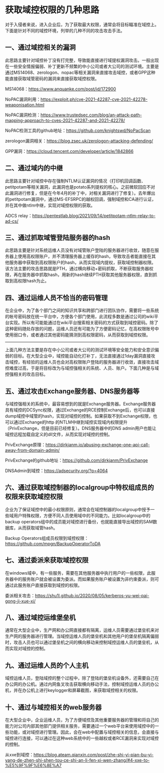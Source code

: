 # 获取域控权限的几种思路

对于入侵者来说，进入企业后，为了获取最大权限，通常会将目标瞄准在域控上。下面是针对不同的域控环境，列举的几种不同的攻击攻击手法。

## 一、通过域控相关的漏洞

此思路主要针对域控补丁没有打完整，导致能直接进行域提权漏洞攻击。一般出现在一些安全情报偏弱、补丁更新不频繁的中小公司或者大公司的测试环境。主要是通过MS14068、zerologon、nopac等相关漏洞来直接攻击域控，或者GPP这种能直接获取域管密码的漏洞来直接获取域控权限。

MS14068：https://www.anquanke.com/post/id/172900

NoPAC漏洞利用：https://exploit.ph/cve-2021-42287-cve-2021-42278-weaponisation.html

NoPAC漏洞检测：https://www.trustedsec.com/blog/an-attack-path-mapping-approach-to-cves-2021-42287-and-2021-42278/

NoPAC检测工具的github地址：https://github.com/knightswd/NoPacScan

zerologon漏洞相关：https://blog.zsec.uk/zerologon-attacking-defending/

GPP漏洞：https://cloud.tencent.com/developer/article/1842866

## 二、通过域内的中继

此思路主要针对域控中存在强制NTLM认证漏洞的情况（打印机回调函数、petitpotam等相关漏洞，此漏洞也是potato系列提权的核心。之前微软回应不对此漏洞进行修复，但是在今年4月的补丁中，对相关漏洞进行了修复）。去年爆出的petitpotam漏洞中，通过MS-EFSRPC的越权回调，强制域控和CA进行认证，并在其中做ntlm中继，实现对域控权限的获取。

ADCS relay：https://pentestlab.blog/2021/09/14/petitpotam-ntlm-relay-to-ad-cs/


## 三、通过抓取域管登陆服务器的hash

此思路主要是针对系统运维人员没有对域管账户登陆的服务器进行收敛，随意在服务器上使用高权限账户，并不清理服务器上缓存的hash，导致攻击者能直接在其他服务器中获取到高权限账户的hash，从而实现域内提权，获取域控制器权限。该方法主要的攻击思路就是PTH，通过横向移动+密码抓取，不断获取服务器权限，再在服务器中抓取hash，用新的hash继续PTH获取其他服务器权限，直到抓取到高权限hash为止。


## 四、通过运维人员不恰当的密码管理

在企业中，为了各个部门之间的知识共享和跨部门进行团队协作，需要将一些系统的帐号密码放在统一平台中，方便各个部门使用，此流程多数是通过公司的wiki平台实现。所以有可能能通过在wiki平台搜索相关密码的方式获取到域控密码。除了这种密码随处存放的问题，运维人员还有可能为了方便密码记忆，在高权限账号中使用弱口令，或者通过其他密码能猜测到高权限密码，从而获取到域控权限。

*****

上面几种方法主要是存在中小公司或者大公司的测试环境等安全能力和安全意识偏弱的目标。在大型企业中，域控能自动化打补丁，无法直接通过1day漏洞直接攻击域控，有经验的运维人员也会对高权限账户登陆的服务器进行收敛，直接攻击域控难度过高，于是将目标改为与域控强相关的系统、人员、账户。下面几种是与域控强相关的攻击目标。

## 五、通过攻击Exchange服务器、DNS服务器等

与域控强相关的系统中，最容易想到的就是Exchange服务器。Exchange服务器具有域控的DCSync权限，通过Exchange的RCE控制Exchange后，也可以直接dump域控中域管的hash，实现对域控的控制。如果获取不到Exchange权限，也可以通过Exchange的http 的NTLM中继到域控实现域内权限提升（PrivExchange，但是目前已经修复）。DNS服务器中的DNS admin用户也能让域控远程加载自定义的dll文件，从而实现对域控的控制。

PrivExchange原理：https://dirkjanm.io/abusing-exchange-one-api-call-away-from-domain-admin/

PrivExchange的github地址：https://github.com/dirkjanm/PrivExchange

DNSAdmin到域控：https://adsecurity.org/?p=4064


## 六、通过获取域控制器的localgroup中特权组成员的权限来获取域控权限

企业为了保证域控中的最小权限原则，通常会在域控制器的localgroup中授予一些域用户特殊权限，方便不同人员使用域中的不同能力。比如localgroup中的backup operators组中的成员能对域控进行备份，也就能直接导出域控的SAM数据库，从而获取域管hash。

Backup Operators组成员权限到域控权限：https://github.com/mpgn/BackupOperatorToDA


## 七、通过委派来获取域控权限

在windows域中，有一些服务，需要在其他服务器中执行用户的一些权限，此服务器中的服务账户就会被设置为委派。而如果服务账户被设置为非约束委派，则可通过此服务账户直接获取到域控的权限。

委派相关攻击：https://shu1l.github.io/2020/08/05/kerberos-yu-wei-pai-gong-ji-xue-xi/

## 八、通过域控运维堡垒机

通常在大型企业中，生产网和办公网直接都有隔离，运维人员需要通过堡垒机来对生产网的服务器进行管理。当域控运维人员的堡垒机和其他用户的堡垒机隔离偏弱时，攻击人员也可以通过堡垒机之间的横向移动来控制域控运维人员的堡垒机，从而实现对域控的控制。

## 九、通过运维人员的个人主机

域控运维人员，登陆域控的整个过程中，除了登陆的堡垒机设备外，还需要自己在办公网的办公机。通过内网鱼叉攻击获取横向移动手法，控制域控运维人员的办公机，并在办公机上进行keylogger和屏幕截图，来获取域控相关的权限。

## 十、通过与域控相关的web服务器

在大型企业中，企业运维人员，为了方便域控及其他重要服务器的管理和将自己的能力对公司内部其他部门提供相关服务，需要通过一个web平台来使用域控中的一些功能，或对域控进行管理。因此，会在web中配置与域控相关的信息，会直接与域控进行连接，可以通过在这种web系统中的一些越权或者RCE漏洞来实现对域控的控制。

从xxe到域控：https://blog.ateam.qianxin.com/post/zhe-shi-yi-pian-bu-yi-yang-de-zhen-shi-shen-tou-ce-shi-an-li-fen-xi-wen-zhang/#4-xxe-to-%E5%9F%9F%E6%8E%A7




